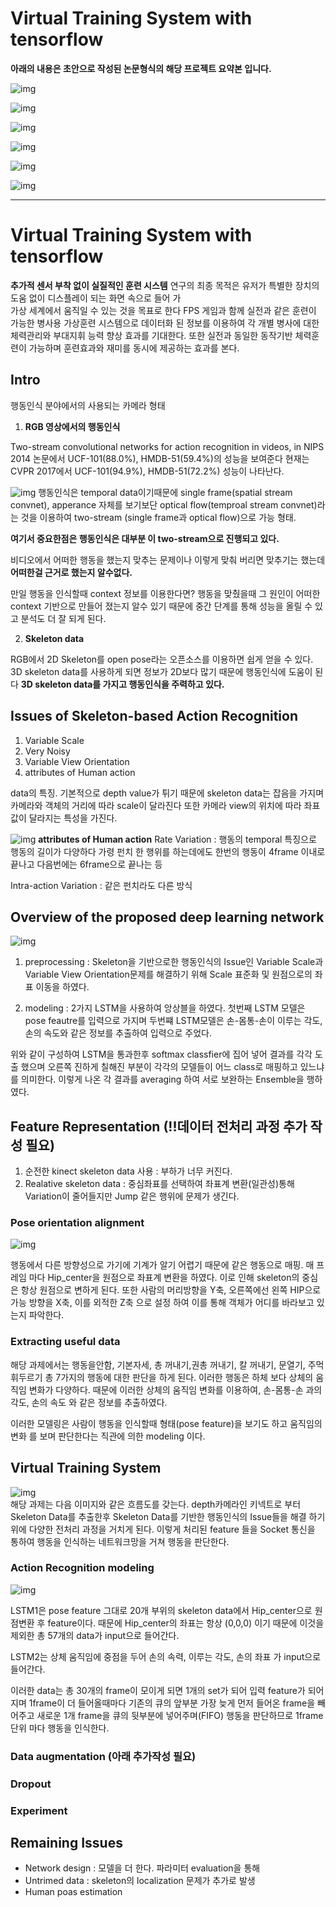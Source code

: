 # Virtual Training System with tensorflow

**아래의 내용은 초안으로 작성된 논문형식의 해당 프로젝트 요약본 입니다.**

![img](./img/1.PNG)

![img](./img/2.PNG)

![img](./img/3.PNG)

![img](./img/4.PNG)

![img](./img/5.PNG)

![img](./img/6.PNG)



---

# Virtual Training System with tensorflow

**추가적 센서 부착 없이 실질적인 훈련 시스템**
연구의 최종 목적은 유저가 특별한 장치의 도움 없이 디스플레이 되는 화면 속으로 들어 가  
 가상 세계에서 움직일 수 있는 것을 목표로 한다
FPS 게임과 함께 실전과 같은 훈련이 가능한 병사용 가상훈련  시스템으로 데이터화 된 정보를 이용하여
각 개별 병사에 대한 체력관리와 부대지휘 능력 향상 효과를 기대한다.
또한 실전과 동일한 동작기반 체력훈련이 가능하며 훈련효과와 재미를 동시에 제공하는 효과를 본다.   

## Intro

행동인식 분야에서의 사용되는 카메라 형태
1. **RGB 영상에서의 행동인식**

Two-stream convolutional networks for action recognition in videos, in NIPS 2014
논문에서 UCF-101(88.0%), HMDB-51(59.4%)의 성능을 보여준다
현재는 CVPR 2017에서 UCF-101(94.9%), HMDB-51(72.2%) 성능이 나타난다.

![img](./img/9.PNG)
행동인식은 temporal data이기때문에 single frame(spatial stream convnet), apperance
자체를 보기보단 optical flow(temproal stream convnet)라는 것을 이용하여 two-stream
(single frame과 optical flow)으로 가능 형태.

**여기서 중요한점은 행동인식은 대부분 이 two-stream으로 진행되고 있다.**

비디오에서 어떠한 행동을 했는지 맞추는 문제이나 이렇게 맞춰 버리면 맞추기는 했는데
**어떠한걸 근거로 했는지 알수없다.**

만일 행동을 인식할때 context 정보를 이용한다면? 행동을 맞췄을때 그 원인이 어떠한 context
기반으로 만들어 졌는지 알수 있기 때문에 중간 단계를 통해 성능을 올릴 수 있고 분석도 더 잘 되게 된다.

2. **Skeleton data**

RGB에서 2D Skeleton를 open pose라는 오픈소스를 이용하면 쉽게 얻을 수 있다.
3D skeleton data를 사용하게 되면 정보가 2D보다 많기 때문에 행동인식에 도움이 된다
**3D skeleton data를 가지고 행동인식을 주력하고 있다.**

## Issues of Skeleton-based Action Recognition
1. Variable Scale
2. Very Noisy
3. Variable View Orientation
4. attributes of Human action

data의 특징. 기본적으로 depth value가 튀기 때문에 skeleton data는 잡음을 가지며카메라와
 객체의 거리에 따라 scale이 달라진다 또한 카메라 view의 위치에 따라 좌표 값이 달라지는 특성을 가진다.

![img](./img/10.PNG)
**attributes of Human action**
Rate Variation : 행동의 temporal 특징으로 행동의 길이가 다양하다 가령 펀치 한 행위를 하는데에도
  한번의 행동이 4frame 이내로 끝나고 다음번에는 6frame으로 끝나는 등

Intra-action Variation : 같은 펀치라도 다른 방식


## Overview of the proposed deep learning network
![img](./img/20.PNG)

1. preprocessing : Skeleton을 기반으로한 행동인식의 Issue인 Variable Scale과
Variable View Orientation문제를 해결하기 위해 Scale 표준화 및 원점으로의 좌표 이동을 하였다.

2. modeling :  2가지 LSTM을 사용하여 앙상블을 하였다. 첫번째 LSTM 모델은 pose feautre를
입력으로 가지며 두번쨰 LSTM모델은 손-몸통-손이 이루는 각도, 손의 속도와 같은 정보를
추출하여 입력으로 주었다.

 위와 같이 구성하여 LSTM을 통과한후  softmax classfier에 집어 넣어 결과를 각각 도출 했으며
오른쪽 진하게 칠해진 부분이 각각의 모델들이 어느 class로 매핑하고 있느냐를 의미한다.
이렇게 나온 각 결과를 averaging 하여 서로 보완하는 Ensemble을 행하였다.

## Feature Representation  (!!데이터 전처리 과정 추가 작성 필요)
1. 순전한 kinect skeleton data 사용 : 부하가 너무 커진다.
2. Realative skeleton data : 중심좌표를 선택하여 좌표계 변환(일관성)통해
Variation이 줄어들지만 Jump 같은 행위에 문제가 생긴다.

### Pose orientation alignment
![img](./img/12.PNG)

행동에서 다른 방향성으로 가기에 기계가 알기 어렵기 때문에 같은 행동으로 매핑.
매 프레임 마다 Hip_center을 원점으로 좌표계 변환을 하였다. 이로 인해 skeleton의 중심은
항상 원점으로 변하게 된다.
또한 사람의 머리방향을 Y축, 오른쪽에선 왼쪽 HIP으로 가능 방향을 X축, 이를 외적한 Z축 으로 설정
하여 이를 통해 객체가 어디를 바라보고 있는지 파악한다.

### Extracting useful data

해당 과제에서는 행동을안함, 기본자세, 총 꺼내기,권총 꺼내기, 칼 꺼내기, 문열기,
주먹 휘두르기 총 7가지의 행동에 대한 판단을 하게 된다.
이러한 행동은 하체 보다 상체의 움직임 변화가 다양하다. 때문에 이러한 상체의 움직임
변화를 이용하여, 손-몸통-손 과의 각도, 손의 속도 와 같은 정보를 추출하였다.

이러한 모델링은 사람이 행동을 인식할때 형태(pose feature)을 보기도 하고 움직임의 변화
를 보며 판단한다는 직관에 의한 modeling 이다.


## Virtual Training System

![img](./img/21.PNG)   
해당 과제는 다음 이미지와 같은 흐름도를 갖는다.
depth카메라인 키넥트로 부터 Skeleton Data를 추출한후 Skeleton Data를 기반한
행동인식의 Issue들을 해결 하기위에 다양한 전처리 과정을 거치게 된다. 이렇게 처리된 feature
들을 Socket 통신을 통하여 행동을 인식하는 네트워크망을 거쳐 행동을 판단한다.

### Action Recognition modeling
![img](./img/23.PNG)

LSTM1은 pose feature 그대로 20개 부위의 skeleton data에서 Hip_center으로 원점변환 후 feature이다.
때문에 Hip_center의 좌표는 항상 (0,0,0) 이기 때문에 이것을 제외한 총 57개의 data가 input으로 들어간다.

LSTM2는 상체 움직임에 중점을 두어 손의 속력, 이루는 각도, 손의 좌표 가 input으로 들어간다.

이러한 data는 총 30개의 frame이 모이게 되면 1개의 set가 되어 입력 feature가 되어지며
1frame이 더 들어올때마다 기존의 큐의 앞부분 가장 늦게 먼저 들어온 frame을 빼어주고 새로운 1개
frame을 큐의 뒷부분에 넣어주며(FIFO) 행동을 판단하므로 1frame 단위 마다 행동을 인식한다.  

### Data augmentation (아래 추가작성 필요)
### Dropout
### Experiment
## Remaining Issues

- Network design : 모델을 더 한다. 파라미터 evaluation을 통해
- Untrimed data : skeleton의 localization 문제가 추가로 발생
- Human poas estimation
